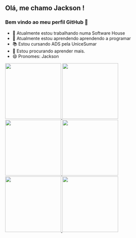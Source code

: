 ## Olá, me chamo Jackson ! 
### Bem vindo ao meu perfil GitHub 👋

- 🔭 Atualmente estou trabalhando numa Software House 
- 🌱 Atualmente estou aprendendo aprendendo a programar
- 📚 Estou cursando ADS pela UniceSumar
- 🤔 Estou procurando aprender mais.
- 😄 Pronomes: Jackson

<div>
<a href="https://github.com/JackMenezes">
<img height="180em" src="https://github-readme-stats.vercel.app/api/top-langs/?username=JackMenezes&layout=compact&langs_count=7&theme=dracula"/>
<img height="180em" src="https://github-readme-stats.vercel.app/api?username=JackMenezes&show_icons=true&theme=dracula&include_all_commits=true&count_private=true"/>
</div>
  
<img height="180em" src="https://cdn.jsdelivr.net/gh/devicons/devicon/icons/java/java-original-wordmark.svg" />
<img height="180em" src="https://cdn.jsdelivr.net/gh/devicons/devicon/icons/c/c-original.svg" />
<img height="180em" src="https://cdn.jsdelivr.net/gh/devicons/devicon/icons/mysql/mysql-original-wordmark.svg" />  
<img height="180em" src="https://cdn.jsdelivr.net/gh/devicons/devicon/icons/python/python-original-wordmark.svg" />   
  

